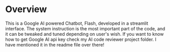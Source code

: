 # Overview
This is a Google AI powered Chatbot, Flash, developed in a streamlit interface. The system instruction is the most important part of the code, and it can be tweaked and tuned depending on user's wish. If you want to know how to get Google AI api key check my AI code reviewer project folder. I have mentioned it in the readme file over there!
